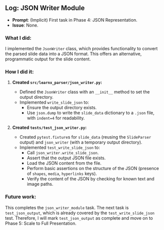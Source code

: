 ## Log: JSON Writer Module

- **Prompt**: (Implicit) First task in Phase 4: JSON Representation.
- **Issue**: None.

### What I did:

I implemented the `JsonWriter` class, which provides functionality to convert the parsed slide data into a JSON format. This offers an alternative, programmatic output for the slide content.

### How I did it:

1.  **Created `src/learnx_parser/json_writer.py`:**
    -   Defined the `JsonWriter` class with an `__init__` method to set the output directory.
    -   Implemented `write_slide_json` to:
        -   Ensure the output directory exists.
        -   Use `json.dump` to write the `slide_data` dictionary to a `.json` file, with `indent=4` for readability.

2.  **Created `tests/test_json_writer.py`:**
    -   Created `pytest.fixture`s for `slide_data` (reusing the `SlideParser` output) and `json_writer` (with a temporary output directory).
    -   Implemented `test_write_slide_json` to:
        -   Call `json_writer.write_slide_json`.
        -   Assert that the output JSON file exists.
        -   Load the JSON content from the file.
        -   Perform basic assertions on the structure of the JSON (presence of `shapes`, `media`, `hyperlinks` keys).
        -   Verify the content of the JSON by checking for known text and image paths.

### Future work:

This completes the `json_writer_module` task. The next task is `test_json_output`, which is already covered by the `test_write_slide_json` test. Therefore, I will mark `test_json_output` as complete and move on to Phase 5: Scale to Full Presentation.
